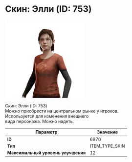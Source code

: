 # Скин: Элли (ID: 753)

![Item Image](../img/6970.webp?raw=true)

Скин: Элли (ID: 753)<br>Можно приобрести на центральном рынке у игроков.<br>Используется для изменения внешнего<br>вида персонажа. Можно надеть.


| Параметр | Значение |
|----------|----------|
| **ID** | 6970 |
| **Тип** | ITEM_TYPE_SKIN |
| **Максимальный уровень улучшения** | 12 |

